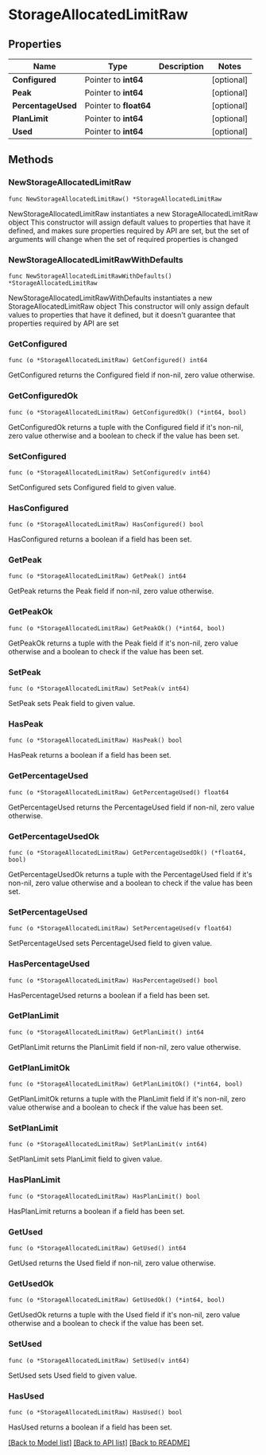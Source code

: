 # StorageAllocatedLimitRaw

## Properties

Name | Type | Description | Notes
------------ | ------------- | ------------- | -------------
**Configured** | Pointer to **int64** |  | [optional] 
**Peak** | Pointer to **int64** |  | [optional] 
**PercentageUsed** | Pointer to **float64** |  | [optional] 
**PlanLimit** | Pointer to **int64** |  | [optional] 
**Used** | Pointer to **int64** |  | [optional] 

## Methods

### NewStorageAllocatedLimitRaw

`func NewStorageAllocatedLimitRaw() *StorageAllocatedLimitRaw`

NewStorageAllocatedLimitRaw instantiates a new StorageAllocatedLimitRaw object
This constructor will assign default values to properties that have it defined,
and makes sure properties required by API are set, but the set of arguments
will change when the set of required properties is changed

### NewStorageAllocatedLimitRawWithDefaults

`func NewStorageAllocatedLimitRawWithDefaults() *StorageAllocatedLimitRaw`

NewStorageAllocatedLimitRawWithDefaults instantiates a new StorageAllocatedLimitRaw object
This constructor will only assign default values to properties that have it defined,
but it doesn't guarantee that properties required by API are set

### GetConfigured

`func (o *StorageAllocatedLimitRaw) GetConfigured() int64`

GetConfigured returns the Configured field if non-nil, zero value otherwise.

### GetConfiguredOk

`func (o *StorageAllocatedLimitRaw) GetConfiguredOk() (*int64, bool)`

GetConfiguredOk returns a tuple with the Configured field if it's non-nil, zero value otherwise
and a boolean to check if the value has been set.

### SetConfigured

`func (o *StorageAllocatedLimitRaw) SetConfigured(v int64)`

SetConfigured sets Configured field to given value.

### HasConfigured

`func (o *StorageAllocatedLimitRaw) HasConfigured() bool`

HasConfigured returns a boolean if a field has been set.

### GetPeak

`func (o *StorageAllocatedLimitRaw) GetPeak() int64`

GetPeak returns the Peak field if non-nil, zero value otherwise.

### GetPeakOk

`func (o *StorageAllocatedLimitRaw) GetPeakOk() (*int64, bool)`

GetPeakOk returns a tuple with the Peak field if it's non-nil, zero value otherwise
and a boolean to check if the value has been set.

### SetPeak

`func (o *StorageAllocatedLimitRaw) SetPeak(v int64)`

SetPeak sets Peak field to given value.

### HasPeak

`func (o *StorageAllocatedLimitRaw) HasPeak() bool`

HasPeak returns a boolean if a field has been set.

### GetPercentageUsed

`func (o *StorageAllocatedLimitRaw) GetPercentageUsed() float64`

GetPercentageUsed returns the PercentageUsed field if non-nil, zero value otherwise.

### GetPercentageUsedOk

`func (o *StorageAllocatedLimitRaw) GetPercentageUsedOk() (*float64, bool)`

GetPercentageUsedOk returns a tuple with the PercentageUsed field if it's non-nil, zero value otherwise
and a boolean to check if the value has been set.

### SetPercentageUsed

`func (o *StorageAllocatedLimitRaw) SetPercentageUsed(v float64)`

SetPercentageUsed sets PercentageUsed field to given value.

### HasPercentageUsed

`func (o *StorageAllocatedLimitRaw) HasPercentageUsed() bool`

HasPercentageUsed returns a boolean if a field has been set.

### GetPlanLimit

`func (o *StorageAllocatedLimitRaw) GetPlanLimit() int64`

GetPlanLimit returns the PlanLimit field if non-nil, zero value otherwise.

### GetPlanLimitOk

`func (o *StorageAllocatedLimitRaw) GetPlanLimitOk() (*int64, bool)`

GetPlanLimitOk returns a tuple with the PlanLimit field if it's non-nil, zero value otherwise
and a boolean to check if the value has been set.

### SetPlanLimit

`func (o *StorageAllocatedLimitRaw) SetPlanLimit(v int64)`

SetPlanLimit sets PlanLimit field to given value.

### HasPlanLimit

`func (o *StorageAllocatedLimitRaw) HasPlanLimit() bool`

HasPlanLimit returns a boolean if a field has been set.

### GetUsed

`func (o *StorageAllocatedLimitRaw) GetUsed() int64`

GetUsed returns the Used field if non-nil, zero value otherwise.

### GetUsedOk

`func (o *StorageAllocatedLimitRaw) GetUsedOk() (*int64, bool)`

GetUsedOk returns a tuple with the Used field if it's non-nil, zero value otherwise
and a boolean to check if the value has been set.

### SetUsed

`func (o *StorageAllocatedLimitRaw) SetUsed(v int64)`

SetUsed sets Used field to given value.

### HasUsed

`func (o *StorageAllocatedLimitRaw) HasUsed() bool`

HasUsed returns a boolean if a field has been set.


[[Back to Model list]](../README.md#documentation-for-models) [[Back to API list]](../README.md#documentation-for-api-endpoints) [[Back to README]](../README.md)


